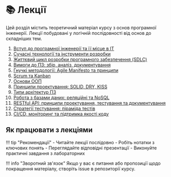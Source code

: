 # 📚 Лекції

Цей розділ містить теоретичний матеріал курсу з основ програмної інженерії. Лекції побудовані у логічній послідовності від основ до складніших тем.

1. [Вступ до програмної інженерії та її місце в IT](lecture-01.md)
2. [Сучасні технології та інструменти розробки](lecture-02.md)
3. [Життєвий цикл розробки програмного забезпечення (SDLC)](lecture-03.md)
4. [Вимоги до ПЗ: збір, аналіз, документування](lecture-04.md)
5. [Гнучкі методології: Agile Manifesto та принципи](lecture-05.md)
6. [Scrum та Kanban](lecture-06.md)
7. [Основи ООП](lecture-07.md)
8. [Принципи проектування: SOLID, DRY, KISS](lecture-08.md)
9. [Типи архітектур ПЗ](lecture-09.md)
10. [Робота з базами даних: реляційні та NoSQL](lecture-10.md)
11. [RESTful API: принципи проектування, тестування та документування](lecture-11.md)
12. [Стратегії тестування: піраміда тестів](lecture-12.md)
13. [CI/CD, моніторинг та підтримка якості коду](lecture-13.md)






## Як працювати з лекціями

!!! tip "Рекомендації"
    - Читайте лекції послідовно
    - Робіть нотатки з ключових понять
    - Переглядайте відповідні презентації
    - Виконуйте практичні завдання з лабораторних

!!! info "Зворотний зв'язок"
    Якщо у вас є питання або пропозиції щодо покращення матеріалу, створіть issue в репозиторії курсу.
